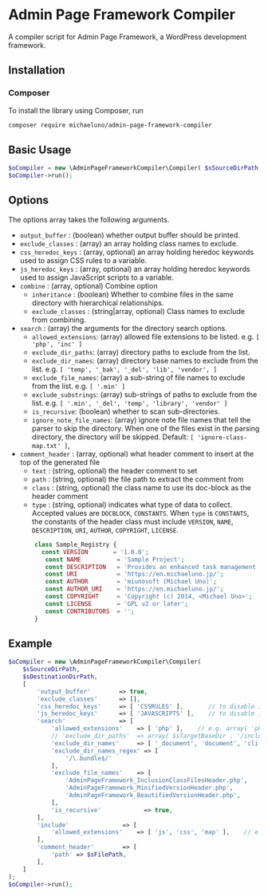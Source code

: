 # Admin Page Framework Compiler
A compiler script for Admin Page Framework, a WordPress development framework.

## Installation
### Composer
To install the library using Composer, run 

```bash
composer require michaeluno/admin-page-framework-compiler
```

## Basic Usage
```php
$oCompiler = new \AdminPageFrameworkCompiler\Compiler( $sSourceDirPath, $sDestinationDirPath );
$oCompiler->run();
```

## Options
The options array takes the following arguments.
- `output_buffer`       : (boolean) whether output buffer should be printed. 
- `exclude_classes`     : (array)        an array holding class names to exclude.
- `css_heredoc_keys`    : (array, optional) an array holding heredoc keywords used to assign CSS rules to a variable.
- `js_heredoc_keys`     : (array, optional) an array holding heredoc keywords used to assign JavaScript scripts to a variable.
- `combine` : (array, optional) Combine option
  - `inheritance` : (boolean) Whether to combine files in the same directory with hierarchical relationships.
  - `exclude_classes` : (string|array, optional)  Class names to exclude from combining.
- `search`				: (array)	the arguments for the directory search options.
   - `allowed_extensions`: (array) allowed file extensions to be listed. e.g. `[ 'php', 'inc' ]` 
   - `exclude_dir_paths`: (array) directory paths to exclude from the list.  
   - `exclude_dir_names`: (array) directory base names to exclude from the list. e.g. `[ 'temp', '_bak', '_del', 'lib', 'vendor', ]` 
   - `exclude_file_names`: (array) a sub-string of file names to exclude from the list. e.g. `[ '.min' ]` 
   - `exclude_substrings`: (array) sub-strings of paths to exclude from the list. e.g. `[ '.min', '_del', 'temp', 'library', 'vendor' ]`
   - `is_recursive`: (boolean) whether to scan sub-directories.
   - `ignore_note_file_names`: (array) ignore note file names that tell the parser to skip the directory. When one of the files exist in the parsing directory, the directory will be skipped. Default: `[ 'ignore-class-map.txt' ]`,
- `comment_header`  : (array, optional)   what header comment to insert at the top of the generated file
  - `text`  : (string, optional) the header comment to set    
  - `path`  : (string, optional) the file path to extract the comment from
  - `class` : (string, optional) the class name to use its doc-block as the header comment
  - `type`  : (string, optional) indicates what type of data to collect. Accepted values are `DOCBLOCK`, `CONSTANTS`.
  When `type` is `CONSTANTS`, the constants of the header class must include `VERSION`, `NAME`, `DESCRIPTION`, `URI`, `AUTHOR`, `COPYRIGHT`, `LICENSE`.
  ```php
      class Sample_Registry {
        const VERSION       = '1.0.0';
         const NAME          = 'Sample Project';
         const DESCRIPTION   = 'Provides an enhanced task management system for WordPress.';
         const URI           = 'https://en.michaeluno.jp/';
         const AUTHOR        = 'miunosoft (Michael Uno)';
         const AUTHOR_URI    = 'https://en.michaeluno.jp/';
         const COPYRIGHT     = 'Copyright (c) 2014, <Michael Uno>';
         const LICENSE       = 'GPL v2 or later';
         const CONTRIBUTORS  = '';
      }
  ```
  
## Example
```php
$oCompiler = new \AdminPageFrameworkCompiler\Compiler(
    $sSourceDirPath,
    $sDestinationDirPath,
    [
        'output_buffer'        => true,
        'exclude_classes'      => [],
        'css_heredoc_keys'     => [ 'CSSRULES' ],       // to disable inline CSS minification, set an empty array
        'js_heredoc_keys'      => [ 'JAVASCRIPTS' ],    // to disable inline JavaScript minification, set an empty array
        'search'               => [
            'allowed_extensions'    => [ 'php' ],    // e.g. array( 'php', 'inc' )
            // 'exclude_dir_paths'  => array( $sTargetBaseDir . '/include/class/admin' ),
            'exclude_dir_names'     => [ '_document', 'document', 'cli' ],
            'exclude_dir_names_regex' => [
                '/\.bundle$/'
            ],
            'exclude_file_names'    => [
                'AdminPageFramework_InclusionClassFilesHeader.php',
                'AdminPageFramework_MinifiedVersionHeader.php',
                'AdminPageFramework_BeautifiedVersionHeader.php',
            ],
            'is_recursive'            => true,
        ],
        'include'               => [
            'allowed_extensions'    => [ 'js', 'css', 'map' ],    // e.g. array( 'php', 'inc' )
        ],
        'comment_header'        => [
            'path' => $sFilePath,
        ],
    ]
);
$oCompiler->run();
```